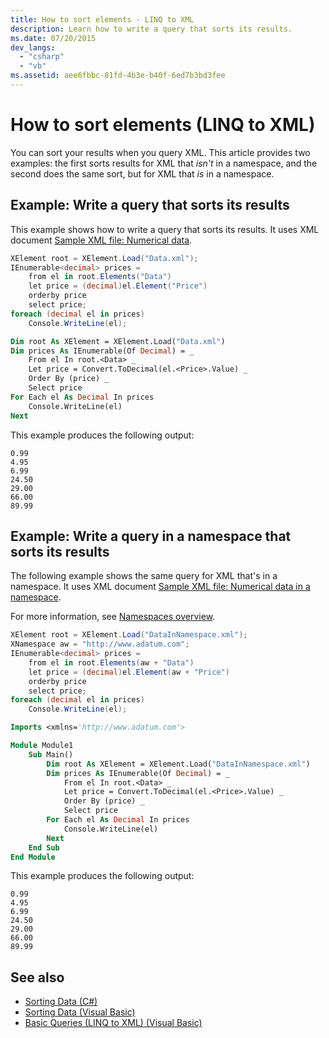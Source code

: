 ```yaml
---
title: How to sort elements - LINQ to XML
description: Learn how to write a query that sorts its results.
ms.date: 07/20/2015
dev_langs:
  - "csharp"
  - "vb"
ms.assetid: aee6fbbc-81fd-4b3e-b40f-6ed7b3bd3fee
---
```


# How to sort elements (LINQ to XML)

You can sort your results when you query XML. This article provides two examples: the first sorts results for XML that *isn't* in a namespace, and the second does the same sort, but for XML that *is* in a namespace.

## Example: Write a query that sorts its results

This example shows how to write a query that sorts its results. It uses XML document [Sample XML file: Numerical data](sample-xml-file-numerical-data.md).

```csharp
XElement root = XElement.Load("Data.xml");
IEnumerable<decimal> prices =
    from el in root.Elements("Data")
    let price = (decimal)el.Element("Price")
    orderby price
    select price;
foreach (decimal el in prices)
    Console.WriteLine(el);
```

```vb
Dim root As XElement = XElement.Load("Data.xml")
Dim prices As IEnumerable(Of Decimal) = _
    From el In root.<Data> _
    Let price = Convert.ToDecimal(el.<Price>.Value) _
    Order By (price) _
    Select price
For Each el As Decimal In prices
    Console.WriteLine(el)
Next
```

This example produces the following output:

```output
0.99
4.95
6.99
24.50
29.00
66.00
89.99
```

## Example: Write a query in a namespace that sorts its results

The following example shows the same query for XML that's in a namespace. It uses XML document [Sample XML file: Numerical data in a namespace](sample-xml-file-numerical-data-namespace.md).

For more information, see [Namespaces overview](namespaces-overview.md).

```csharp
XElement root = XElement.Load("DataInNamespace.xml");
XNamespace aw = "http://www.adatum.com";
IEnumerable<decimal> prices =
    from el in root.Elements(aw + "Data")
    let price = (decimal)el.Element(aw + "Price")
    orderby price
    select price;
foreach (decimal el in prices)
    Console.WriteLine(el);
```

```vb
Imports <xmlns='http://www.adatum.com'>

Module Module1
    Sub Main()
        Dim root As XElement = XElement.Load("DataInNamespace.xml")
        Dim prices As IEnumerable(Of Decimal) = _
            From el In root.<Data> _
            Let price = Convert.ToDecimal(el.<Price>.Value) _
            Order By (price) _
            Select price
        For Each el As Decimal In prices
            Console.WriteLine(el)
        Next
    End Sub
End Module
```

This example produces the following output:

```output
0.99
4.95
6.99
24.50
29.00
66.00
89.99
```

## See also

- [Sorting Data (C#)](../../csharp/programming-guide/concepts/linq/sorting-data.md)
- [Sorting Data (Visual Basic)](../../visual-basic/programming-guide/concepts/linq/sorting-data.md)
- [Basic Queries (LINQ to XML) (Visual Basic)](../../visual-basic/programming-guide/concepts/linq/basic-queries-linq-to-xml.md)
